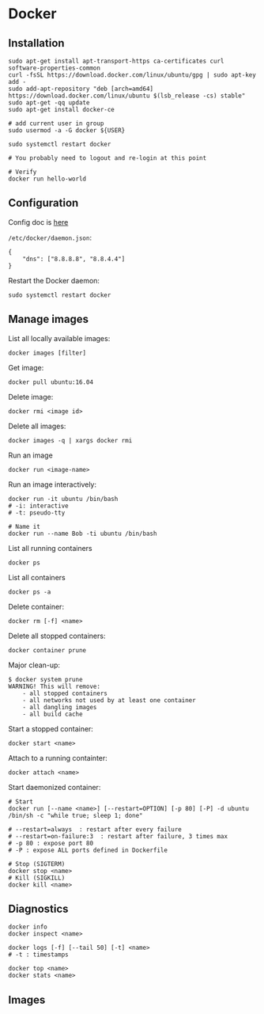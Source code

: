 # Docker

## Installation

    sudo apt-get install apt-transport-https ca-certificates curl software-properties-common
    curl -fsSL https://download.docker.com/linux/ubuntu/gpg | sudo apt-key add -
    sudo add-apt-repository "deb [arch=amd64] https://download.docker.com/linux/ubuntu $(lsb_release -cs) stable"
    sudo apt-get -qq update
    sudo apt-get install docker-ce

    # add current user in group
    sudo usermod -a -G docker ${USER}

    sudo systemctl restart docker

    # You probably need to logout and re-login at this point

    # Verify
    docker run hello-world


## Configuration

Config doc is [here](https://docs.docker.com/engine/reference/commandline/dockerd//)

`/etc/docker/daemon.json`:

    {
        "dns": ["8.8.8.8", "8.8.4.4"]
    }

Restart the Docker daemon:

    sudo systemctl restart docker

## Manage images

List all locally available images:

    docker images [filter]

Get image:

    docker pull ubuntu:16.04

Delete image:

    docker rmi <image id>

Delete all images:
    
    docker images -q | xargs docker rmi

Run an image

    docker run <image-name>

Run an image interactively:

    docker run -it ubuntu /bin/bash
    # -i: interactive
    # -t: pseudo-tty

    # Name it
    docker run --name Bob -ti ubuntu /bin/bash

List all running containers

    docker ps 

List all containers
    
    docker ps -a

Delete container:
    
    docker rm [-f] <name>

Delete all stopped containers:

    docker container prune

Major clean-up:

    $ docker system prune
    WARNING! This will remove:
        - all stopped containers
        - all networks not used by at least one container
        - all dangling images
        - all build cache

Start a stopped container:
    
    docker start <name>

Attach to a running containter:

    docker attach <name>

Start daemonized container:

    # Start
    docker run [--name <name>] [--restart=OPTION] [-p 80] [-P] -d ubuntu /bin/sh -c "while true; sleep 1; done"

    # --restart=always  : restart after every failure
    # --restart=on-failure:3  : restart after failure, 3 times max
    # -p 80 : expose port 80
    # -P : expose ALL ports defined in Dockerfile

    # Stop (SIGTERM)
    docker stop <name>
    # Kill (SIGKILL)
    docker kill <name>


## Diagnostics

    docker info
    docker inspect <name>

    docker logs [-f] [--tail 50] [-t] <name>
    # -t : timestamps
    
    docker top <name>
    docker stats <name>

## Images


